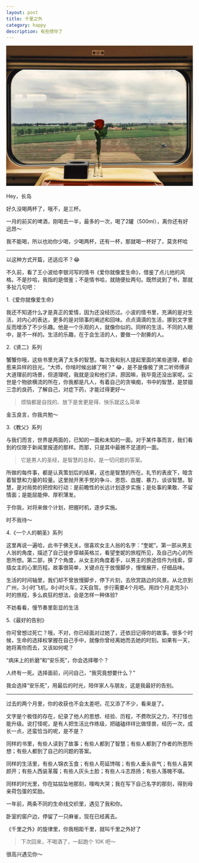 ```yaml
---
layout: post
title: 千里之外
category: happy
description: 有些想你了
---
```


![](/images/2016_05/away.jpg)

Hey，长岛

好久没喝两杯了，哦不，是三杯。

一月的前买的啤酒，刚喝去一半，最多的一次，喝了2罐（500ml），离你还有好远昂～

我不能喝，所以也劝你少喝，少喝两杯，还有一杯，那就喝一杯好了，莫贪杯哈

---

以这种方式开篇，还适应不？😂

不久前，看了王小波给李银河写的情书《爱你就像爱生命》，借鉴了点儿他的风格。不是抄哈，我指的是借鉴；不是情书哈，就随便扯两句。既然说到了书，那就多扯几句吧：

1.《爱你就像爱生命》

我还不知道什么才是真正的爱情，因为还没经历过。小波的情书里，充满的是对生活，对内心的表达，更多的是对琐事的阐述和回味。点点滴滴的生活，挪到文字里反而增添了不少乐趣。他是一个乐观的人，就像你似的。同样的生活，不同的人眼中，是不一样的。生活的乐趣，在于会生活的人，要做一个耐撕的人。

2.《贤二》系列

蟹蟹你哦，这些书里充满了太多的智慧。每次我和别人提起里面的某些道理，都会惹来异样的目光。“大师，你啥时候出嫁了啊？” 😂，是不是像极了贤二听师傅讲大道理前的场景，但道理呢，我就是没和他们讲，原因嘛，我毕竟还没出家呢。尘世是个物欲横流的所在，你我都是凡人，有着自己的贪嗔痴，书中的智慧，是禁锢三念的良药，了解自己，对症下药，才能过得更好～

> 烦恼都是自找的、放下是舍更是得、快乐就这么简单

金玉良言，你我共勉～

3.《教父》系列

与我们而言，世界是两面的，已知的一面和未知的一面。对于某件事而言，我们看到的仅限于新闻里报道的那样。而那，只是其中最微不足道的一面。

> 它是男人的圣经，是智慧的总和，是一切问题的答案。

所做的每件事，都是认真策划后的结果，这也是智慧的所在。礼节的表皮下，暗含着智慧和力量的较量。这里抛开黑手党的争斗、恩怨、血腥、暴力，谈谈智慧。智慧，是对局势的把控和行动：是前瞻性的长远计划逐步实施；是处事的果敢、不留情面；是能屈能伸、厚积薄发。

于你我，对将来做个计划，把握时机，逐步实施。

时不我待～

4.《一个人的朝圣》系列

这里再说一遍哈，此书于佛无关。很喜欢女主人翁的名字：“奎妮”。第一部从男主人翁的角度，描述了自己徒步穿越英格兰，看望奎妮的旅程所见，及自己内心的所思所想。第二部，换了个角度，从女主的角度着手，以男主的旅途信件为线索，穿插女主的心里历程。故事很简单，关键点在于放慢脚步，慢慢展开，仔细品味。

生活的时间轴里，我们却不曾放慢脚步，停下片刻，去欣赏路边的风景。从北京到广州，3小时飞机，8小时火车，2天自驾，步行需要4个月吧。用四个月走完3小时的旅程，多么疯狂的想法，会是怎样一种体验?

不妨看看，慢节奏里彰显的生活

5.《最好的告别》 

你可曾想过死亡？哦，不对，你已经面对过她了，还依旧记得你的故事。很多个时候，生命的选择权掌握在自己手中，就像你曾经离她而去她的时刻。如果有一天，她将离你而去，又该如何呢？

“病床上的折磨”和“安乐死”，你会选择哪个？

人终有一死。选择面前，问问自己，“我究竟想要什么？” 

我会选择“安乐死”，用最后的时光，陪伴家人与朋友，这是我最好的告别。

---
过去的两个月里，你的收获也不会太差吧，花又添了不少，看来是了。

文字是个极怪的存在，纪录了他人的思想、经验、历程，不费吹灰之力，不打怪也能升级。说打怪呢，是有人把生活比作练级，把磕磕绊绊比做怪兽，经历一次，成长一点，还蛮恰当的呢，是不是？

同样的书里，有些人读到了故事；有些人都到了智慧；有些人都到了作者的所思所想；有些人都到了自己的问题的答案。

同样的生活里，有些人锦衣玉食；有些人苟延馋喘；有些人垂头丧气；有些人喜笑颜开；有些人西装革履；有些人灰头土脸；有些人斗志昂扬；有些人落魄不堪。

同样的时光里，你在姑姑坠地那刻，嚎啕大哭；我在写下自己名字的那刻，得到母亲荷包蛋的奖励。

一年前，两条不同的生命线交织里，遇见了我和你。

卧室的窗户边，停留了一只麻雀，现在已经离去。

《千里之外》的旋律里，你我相距千里，就叫千里之外好了

> 下次回来，不喝酒了，一起跑个 10K 吧～

很高兴遇见你～

<style>
    .sidenav, .comment, .post-footer {
        display: none;
    }
</style>
